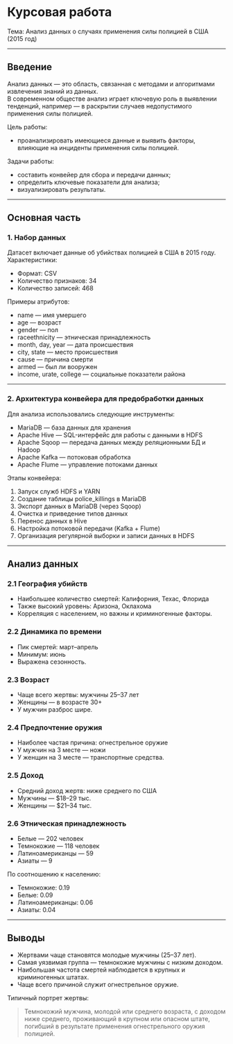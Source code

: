 # Курсовая работа  
Тема: Анализ данных о случаях применения силы полицией в США (2015 год)  

---

## Введение  
Анализ данных — это область, связанная с методами и алгоритмами извлечения знаний из данных.  
В современном обществе анализ играет ключевую роль в выявлении тенденций, например — в раскрытии случаев недопустимого применения силы полицией.  

Цель работы:  
- проанализировать имеющиеся данные и выявить факторы, влияющие на инциденты применения силы полицией.  

Задачи работы:  
- составить конвейер для сбора и передачи данных;  
- определить ключевые показатели для анализа;  
- визуализировать результаты.  

---

## Основная часть  

### 1. Набор данных  
Датасет включает данные об убийствах полицией в США в 2015 году.  
Характеристики:  
- Формат: CSV  
- Количество признаков: 34  
- Количество записей: 468  

Примеры атрибутов:  
- name — имя умершего  
- age — возраст  
- gender — пол  
- raceethnicity — этническая принадлежность  
- month, day, year — дата происшествия  
- city, state — место происшествия  
- cause — причина смерти  
- armed — был ли вооружен  
- income, urate, college — социальные показатели района  

---

### 2. Архитектура конвейера для предобработки данных  
Для анализа использовались следующие инструменты:  

- MariaDB — база данных для хранения  
- Apache Hive — SQL-интерфейс для работы с данными в HDFS  
- Apache Sqoop — передача данных между реляционными БД и Hadoop  
- Apache Kafka — потоковая обработка  
- Apache Flume — управление потоками данных  

Этапы конвейера:  
1. Запуск служб HDFS и YARN  
2. Создание таблицы police_killings в MariaDB  
3. Экспорт данных в MariaDB (через Sqoop)  
4. Очистка и приведение типов данных  
5. Перенос данных в Hive  
6. Настройка потоковой передачи (Kafka + Flume)  
7. Организация регулярной выборки и записи данных в HDFS  

---

## Анализ данных  

### 2.1 География убийств  
- Наибольшее количество смертей: Калифорния, Техас, Флорида  
- Также высокий уровень: Аризона, Оклахома  
- Корреляция с населением, но важны и криминогенные факторы.  

### 2.2 Динамика по времени  
- Пик смертей: март–апрель  
- Минимум: июнь  
- Выражена сезонность.  

### 2.3 Возраст  
- Чаще всего жертвы: мужчины 25–37 лет  
- Женщины — в возрасте 30+  
- У мужчин разброс шире.  

### 2.4 Предпочтение оружия  
- Наиболее частая причина: огнестрельное оружие  
- У мужчин на 3 месте — ножи  
- У женщин на 3 месте — транспортные средства.  

### 2.5 Доход  
- Средний доход жертв: ниже среднего по США  
- Мужчины — $18–29 тыс.  
- Женщины — $21–34 тыс.  

### 2.6 Этническая принадлежность  
- Белые — 202 человек  
- Темнокожие — 118 человек  
- Латиноамериканцы — 59  
- Азиаты — 9  

По соотношению к населению:  
- Темнокожие: 0.19  
- Белые: 0.09  
- Латиноамериканцы: 0.06  
- Азиаты: 0.04  

---

## Выводы  

- Жертвами чаще становятся молодые мужчины (25–37 лет).  
- Самая уязвимая группа — темнокожие мужчины с низким доходом.  
- Наибольшая частота смертей наблюдается в крупных и криминогенных штатах.  
- Чаще всего причиной служит огнестрельное оружие.  

Типичный портрет жертвы:  
> Темнокожий мужчина, молодой или среднего возраста, с доходом ниже среднего, проживающий в крупном или опасном штате, погибший в результате применения огнестрельного оружия полицией.  
